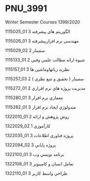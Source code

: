 # PNU_3991
Winter Semester Courses 1399/2020

1115025_01	الگوريتم هاي پيشرفته	3

1115026_01	مهندسي نرم افزارپيشرفته	3

1115029_02	سمينار	2

1115133_01	شيوه ارائه مطالب علمي وفني	2

1115157_01	نظريه زبانهاوماشين ها	3

1115257_03	سمينار ( تحقيق و تتبع نظري )	2

1115272_01	مديريت پروژه هاي نرم افزاري	2

1115280_01	معماري نرم افزار	3

1115282_01	متدولوژي ايجاد نرم افزار	3

1322010_01	روش پژوهش و ارائه	2

1322029_02	كارآموزي	1

1322035_01	پروژه فناوري اطلاعات	3

1322094_02	پروژه پاياني	3

1322100_01	برنامه نويسي وب	3

1322108_01	تعامل انسان و كامپيوتر	3

1322110_01	طراحي واسط كاربر	3

